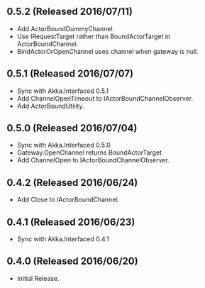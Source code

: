 ## 0.5.2 (Released 2016/07/11)

* Add ActorBoundDummyChannel.
* Use IRequestTarget rather than BoundActorTarget in ActorBoundChannel.
* BindActorOrOpenChannel uses channel when gateway is null.

## 0.5.1 (Released 2016/07/07)

* Sync with Akka.Interfaced 0.5.1
* Add ChannelOpenTimeout to IActorBoundChannelObserver.
* Add ActorBoundUtility.

## 0.5.0 (Released 2016/07/04)

* Sync with Akka.Interfaced 0.5.0
* Gateway.OpenChannel returns BoundActorTarget
* Add ChannelOpen to IActorBoundChannelObserver.

## 0.4.2 (Released 2016/06/24)

* Add Close to IActorBoundChannel.

## 0.4.1 (Released 2016/06/23)

* Sync with Akka.Interfaced 0.4.1

## 0.4.0 (Released 2016/06/20)

* Initial Release.